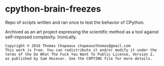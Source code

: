# cpython-brain-freezes
Repo of scripts written and ran once to test the behavior of CPython.

Archived as an art project expressing the scientific method as a tool against self-imposed complexity. Ironically.

    Copyright © 2016 Thomas Chapeaux chapeauxthomas@gmail.com
    This work is free. You can redistribute it and/or modify it under the
    terms of the Do What The Fuck You Want To Public License, Version 2,
    as published by Sam Hocevar. See the COPYING file for more details.
